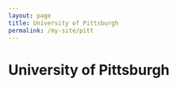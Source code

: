 ```yaml
---
layout: page
title: University of Pittsburgh
permalink: /my-site/pitt
---
```

# University of Pittsburgh
